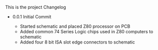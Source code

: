 This is the project Changelog

* 0.0.1 Initial Commit

  - Started schematic and placed Z80 processor on PCB
  - Added common 74 Series Logic chips used in Z80 computers to schematic
  - Added four 8 bit ISA slot edge connectors to schematic

